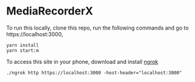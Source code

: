 # MediaRecorderX

To run this locally, clone this repo, run the following commands and go to https://localhost:3000,
```
yarn install
yarn start:m
```

To access this site in your phone, download and install [ngrok](https://ngrok.com/)

```
./ngrok http https://localhost:3000 -host-header="localhost:3000"
```
